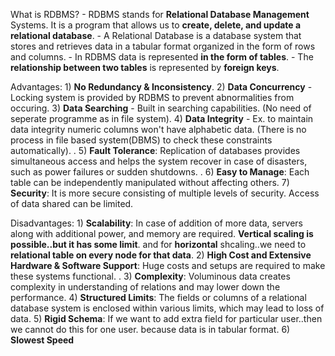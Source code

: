 What is RDBMS?
    - RDBMS stands for **Relational Database Management** Systems. It is a program that allows us to **create, delete, and update a relational database**. 
    - A Relational Database is a database system that stores and retrieves data in a tabular format organized in the form of rows and columns.
    - In RDBMS data is represented **in the form of tables**.
    - The **relationship between two tables** is represented by **foreign keys**.


Advantages:
    1) **No Redundancy & Inconsistency**.
    2) **Data Concurrency** - Locking system is provided by RDBMS to prevent abnormalities from occuring.
    3) **Data Searching** - Built in searching capabilities. (No need of seperate programme as in file system).
    4) **Data Integrity** - Ex. to maintain data integrity numeric columns won't have alphabetic data.
    (There is no process in file based system(DBMS) to check these constraints automatically).
    .
    5) **Fault Tolerance**: Replication of databases provides simultaneous access and helps the system recover in case of disasters, such as power failures or sudden shutdowns.
    .
    6) **Easy to Manage**: Each table can be independently manipulated without affecting others.
    7) **Security**: It is more secure consisting of multiple levels of security. Access of data shared can be limited.

Disadvantages: 
    1) **Scalability**: In case of addition of more data, servers along with additional power, and memory are required. **Vertical scaling is possible..but it has some limit**. and for **horizontal** shcaling..we need to **relational table on every node for that data**.
    2) **High Cost and Extensive Hardware & Software Support**: Huge costs and setups are required to make these systems functional.
    .
    3) **Complexity**: Voluminous data creates complexity in understanding of relations and may lower down the performance.
    4) **Structured Limits**: The fields or columns of a relational database system is enclosed within various limits, which may lead to loss of data.
    5) **Rigid Schema**: If we want to add extra field for particular user..then we cannot do this for one user. because data is in tabular format.
    6) **Slowest Speed**